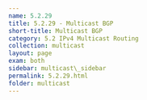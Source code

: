```yaml
---
name: 5.2.29
title: 5.2.29 - Multicast BGP
short-title: Multicast BGP
category: 5.2 IPv4 Multicast Routing
collection: multicast
layout: page
exam: both
sidebar: multicast\_sidebar
permalink: 5.2.29.html
folder: multicast
---
```


